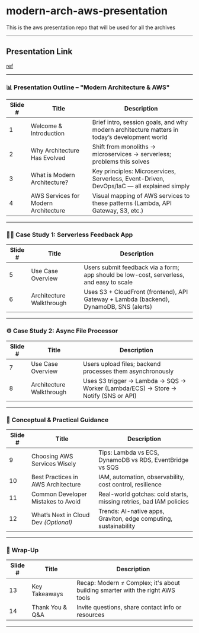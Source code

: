 # modern-arch-aws-presentation

This is the aws presentation repo that will be used for all the archives

---

## Presentation Link

[ref](git@github.com:shadreza/modern-arch-aws-presentation.git)

---

### 📊 **Presentation Outline – "Modern Architecture & AWS"**

| Slide # | Title                                | Description                                                                                  |
| ------- | ------------------------------------ | -------------------------------------------------------------------------------------------- |
| 1       | Welcome & Introduction               | Brief intro, session goals, and why modern architecture matters in today’s development world |
| 2       | Why Architecture Has Evolved         | Shift from monoliths → microservices → serverless; problems this solves                      |
| 3       | What is Modern Architecture?         | Key principles: Microservices, Serverless, Event-Driven, DevOps/IaC — all explained simply   |
| 4       | AWS Services for Modern Architecture | Visual mapping of AWS services to these patterns (Lambda, API Gateway, S3, etc.)             |

---

### 🧑‍💻 **Case Study 1: Serverless Feedback App**

| Slide # | Title                    | Description                                                                             |
| ------- | ------------------------ | --------------------------------------------------------------------------------------- |
| 5       | Use Case Overview        | Users submit feedback via a form; app should be low-cost, serverless, and easy to scale |
| 6       | Architecture Walkthrough | Uses S3 + CloudFront (frontend), API Gateway + Lambda (backend), DynamoDB, SNS (alerts) |

---

### ⚙️ **Case Study 2: Async File Processor**

| Slide # | Title                    | Description                                                                        |
| ------- | ------------------------ | ---------------------------------------------------------------------------------- |
| 7       | Use Case Overview        | Users upload files; backend processes them asynchronously                          |
| 8       | Architecture Walkthrough | Uses S3 trigger → Lambda → SQS → Worker (Lambda/ECS) → Store → Notify (SNS or API) |

---

### 🧠 **Conceptual & Practical Guidance**

| Slide # | Title                                 | Description                                                        |
| ------- | ------------------------------------- | ------------------------------------------------------------------ |
| 9       | Choosing AWS Services Wisely          | Tips: Lambda vs ECS, DynamoDB vs RDS, EventBridge vs SQS           |
| 10      | Best Practices in AWS Architecture    | IAM, automation, observability, cost control, resilience           |
| 11      | Common Developer Mistakes to Avoid    | Real-world gotchas: cold starts, missing retries, bad IAM policies |
| 12      | What’s Next in Cloud Dev _(Optional)_ | Trends: AI-native apps, Graviton, edge computing, sustainability   |

---

### 🏁 **Wrap-Up**

| Slide # | Title            | Description                                                                   |
| ------- | ---------------- | ----------------------------------------------------------------------------- |
| 13      | Key Takeaways    | Recap: Modern ≠ Complex; it's about building smarter with the right AWS tools |
| 14      | Thank You & Q\&A | Invite questions, share contact info or resources                             |

---
